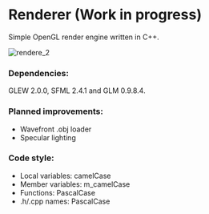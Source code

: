 # Renderer (Work in progress)
Simple OpenGL render engine written in C++.

![rendere_2](https://user-images.githubusercontent.com/7816647/28494808-2bf6fb9e-6f31-11e7-89ef-f17cc0a6f41e.png)

### Dependencies:
GLEW 2.0.0, SFML 2.4.1 and GLM 0.9.8.4.

### Planned improvements:
* Wavefront .obj loader
* Specular lighting

### Code style:
* Local variables: camelCase
* Member variables: m_camelCase
* Functions: PascalCase
* .h/.cpp names: PascalCase

